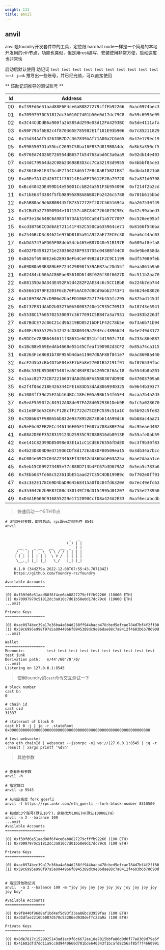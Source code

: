 ```yaml
---
weight: 111
title: anvil
---
```


## anvil

anvil是foundry开发套件中的工具，定位跟 hardhat node一样是一个简易的本地开发用的eth节点，功能也类似，但是用rust编写，安装使用非常方便，启动速度也非常快

启动后默认使用 助记词 `test test test test test test test test test test test junk` 推导出一些账号，并已经充值，可以直接使用

** 该助记词推导的测试账号 **

| Id | Address | Private Key |
| --- | --- | --- |
|00|`0xf39Fd6e51aad88F6F4ce6aB8827279cffFb92266`|`0xac0974bec39a17e36ba4a6b4d238ff944bacb478cbed5efcae784d7bf4f2ff80`|
|01|`0x70997970C51812dc3A010C7d01b50e0d17dc79C8`|`0x59c6995e998f97a5a0044966f0945389dc9e86dae88c7a8412f4603b6b78690d`|
|02|`0x3C44CdDdB6a900fa2b585dd299e03d12FA4293BC`|`0x5de4111afa1a4b94908f83103eb1f1706367c2e68ca870fc3fb9a804cdab365a`|
|03|`0x90F79bf6EB2c4f870365E785982E1f101E93b906`|`0x7c852118294e51e653712a81e05800f419141751be58f605c371e15141b007a6`|
|04|`0x15d34AAf54267DB7D7c367839AAf71A00a2C6A65`|`0x47e179ec197488593b187f80a00eb0da91f1b9d0b13f8733639f19c30a34926a`|
|05|`0x9965507D1a55bcC2695C58ba16FB37d819B0A4dc`|`0x8b3a350cf5c34c9194ca85829a2df0ec3153be0318b5e2d3348e872092edffba`|
|06|`0x976EA74026E726554dB657fA54763abd0C3a0aa9`|`0x92db14e403b83dfe3df233f83dfa3a0d7096f21ca9b0d6d6b8d88b2b4ec1564e`|
|07|`0x14dC79964da2C08b23698B3D3cc7Ca32193d9955`|`0x4bbbf85ce3377467afe5d46f804f221813b2bb87f24d81f60f1fcdbf7cbf4356`|
|08|`0x23618e81E3f5cdF7f54C3d65f7FBc0aBf5B21E8f`|`0xdbda1821b80551c9d65939329250298aa3472ba22feea921c0cf5d620ea67b97`|
|09|`0xa0Ee7A142d267C1f36714E4a8F75612F20a79720`|`0x2a871d0798f97d79848a013d4936a73bf4cc922c825d33c1cf7073dff6d409c6`|
|10|`0xBcd4042DE499D14e55001CcbB24a551F3b954096`|`0xf214f2b2cd398c806f84e317254e0f0b801d0643303237d97a22a48e01628897`|
|11|`0x71bE63f3384f5fb98995898A86B02Fb2426c5788`|`0x701b615bbdfb9de65240bc28bd21bbc0d996645a3dd57e7b12bc2bdf6f192c82`|
|12|`0xFABB0ac9d68B0B445fB7357272Ff202C5651694a`|`0xa267530f49f8280200edf313ee7af6b827f2a8bce2897751d06a843f644967b1`|
|13|`0x1CBd3b2770909D4e10f157cABC84C7264073C9Ec`|`0x47c99abed3324a2707c28affff1267e45918ec8c3f20b8aa892e8b065d2942dd`|
|14|`0xdF3e18d64BC6A983f673Ab319CCaE4f1a57C7097`|`0xc526ee95bf44d8fc405a158bb884d9d1238d99f0612e9f33d006bb0789009aaa`|
|15|`0xcd3B766CCDd6AE721141F452C550Ca635964ce71`|`0x8166f546bab6da521a8369cab06c5d2b9e46670292d85c875ee9ec20e84ffb61`|
|16|`0x2546BcD3c84621e976D8185a91A922aE77ECEc30`|`0xea6c44ac03bff858b476bba40716402b03e41b8e97e276d1baec7c37d42484a0`|
|17|`0xbDA5747bFD65F08deb54cb465eB87D40e51B197E`|`0x689af8efa8c651a91ad287602527f3af2fe9f6501a7ac4b061667b5a93e037fd`|
|18|`0xdD2FD4581271e230360230F9337D5c0430Bf44C0`|`0xde9be858da4a475276426320d5e9262ecfc3ba460bfac56360bfa6c4c28b4ee0`|
|19|`0x8626f6940E2eb28930eFb4CeF49B2d1F2C9C1199`|`0xdf57089febbacf7ba0bc227dafbffa9fc08a93fdc68e1e42411a14efcf23656e`|
|20|`0x09DB0a93B389bEF724429898f539AEB7ac2Dd55f`|`0xeaa861a9a01391ed3d587d8a5a84ca56ee277629a8b02c22093a419bf240e65d`|
|21|`0x02484cb50AAC86Eae85610D6f4Bf026f30f6627D`|`0xc511b2aa70776d4ff1d376e8537903dae36896132c90b91d52c1dfbae267cd8b`|
|22|`0x08135Da0A343E492FA2d4282F2AE34c6c5CC1BbE`|`0x224b7eb7449992aac96d631d9677f7bf5888245eef6d6eeda31e62d2f29a83e4`|
|23|`0x5E661B79FE2D3F6cE70F5AAC07d8Cd9abb2743F1`|`0x4624e0802698b9769f5bdb260a3777fbd4941ad2901f5966b854f953497eec1b`|
|24|`0x61097BA76cD906d2ba4FD106E757f7Eb455fc295`|`0x375ad145df13ed97f8ca8e27bb21ebf2a3819e9e0a06509a812db377e533def7`|
|25|`0xDf37F81dAAD2b0327A0A50003740e1C935C70913`|`0x18743e59419b01d1d846d97ea070b5a3368a3e7f6f0242cf497e1baac6972427`|
|26|`0x553BC17A05702530097c3677091C5BB47a3a7931`|`0xe383b226df7c8282489889170b0f68f66af6459261f4833a781acd0804fafe7a`|
|27|`0x87BdCE72c06C21cd96219BD8521bDF1F42C78b5e`|`0xf3a6b71b94f5cd909fb2dbb287da47badaa6d8bcdc45d595e2884835d8749001`|
|28|`0x40Fc963A729c542424cD800349a7E4Ecc4896624`|`0x4e249d317253b9641e477aba8dd5d8f1f7cf5250a5acadd1229693e262720a19`|
|29|`0x9DCCe783B6464611f38631e6C851bf441907c710`|`0x233c86e887ac435d7f7dc64979d7758d69320906a0d340d2b6518b0fd20aa998`|
|30|`0x1BcB8e569EedAb4668e55145Cfeaf190902d3CF2`|`0x85a74ca11529e215137ccffd9c95b2c72c5fb0295c973eb21032e823329b3d2d`|
|31|`0x8263Fce86B1b78F95Ab4dae11907d8AF88f841e7`|`0xac8698a440d33b866b6ffe8775621ce1a4e6ebd04ab7980deb97b3d997fc64fb`|
|32|`0xcF2d5b3cBb4D7bF04e3F7bFa8e27081B52191f91`|`0xf076539fbce50f0513c488f32bf81524d30ca7a29f400d68378cc5b1b17bc8f2`|
|33|`0x86c53Eb85D0B7548fea5C4B4F82b4205C8f6Ac18`|`0x5544b8b2010dbdbef382d254802d856629156aba578f453a76af01b81a80104e`|
|34|`0x1aac82773CB722166D7dA0d5b0FA35B0307dD99D`|`0x47003709a0a9a4431899d4e014c1fd01c5aad19e873172538a02370a119bae11`|
|35|`0x2f4f06d218E426344CFE1A83D53dAd806994D325`|`0x9644b39377553a920edc79a275f45fa5399cbcf030972f771d0bca8097f9aad3`|
|36|`0x1003ff39d25F2Ab16dBCc18EcE05a9B6154f65F4`|`0xcaa7b4a2d30d1d565716199f068f69ba5df586cf32ce396744858924fdf827f0`|
|37|`0x9eAF5590f2c84912A08de97FA28d0529361Deb9E`|`0xfc5a028670e1b6381ea876dd444d3faaee96cffae6db8d93ca6141130259247c`|
|38|`0x11e8F3eA3C6FcF12EcfF2722d75CEFC539c51a1C`|`0x5b92c5fe82d4fabee0bc6d95b4b8a3f9680a0ed7801f631035528f32c9eb2ad5`|
|39|`0x7D86687F980A56b832e9378952B738b614A99dc6`|`0xb68ac4aa2137dd31fd0732436d8e59e959bb62b4db2e6107b15f594caf0f405f`|
|40|`0x9eF6c02FB2ECc446146E05F1fF687a788a8BF76d`|`0xc95eaed402c8bd203ba04d81b35509f17d0719e3f71f40061a2ec2889bc4caa7`|
|41|`0x08A2DE6F3528319123b25935C92888B16db8913E`|`0x55afe0ab59c1f7bbd00d5531ddb834c3c0d289a4ff8f318e498cb3f004db0b53`|
|42|`0xe141C82D99D85098e03E1a1cC1CdE676556fDdE0`|`0xc3f9b30f83d660231203f8395762fa4257fa7db32039f739630f87b8836552cc`|
|43|`0x4b23D303D9e3719D6CDf8d172Ea030F80509ea15`|`0x3db34a7bcc6424e7eadb8e290ce6b3e1423c6e3ef482dd890a812cd3c12bbede`|
|44|`0xC004e69C5C04A223463Ff32042dd36DabF63A25a`|`0xae2daaa1ce8a70e510243a77187d2bc8da63f0186074e4a4e3a7bfae7fa0d639`|
|45|`0x5eb15C0992734B5e77c888D713b4FC67b3D679A2`|`0x5ea5c783b615eb12be1afd2bdd9d96fae56dda0efe894da77286501fd56bac64`|
|46|`0x7Ebb637fd68c523613bE51aad27C35C4DB199B9c`|`0xf702e0ff916a5a76aaf953de7583d128c013e7f13ecee5d701b49917361c5e90`|
|47|`0x3c3E2E178C69D4baD964568415a0f0c84fd6320A`|`0x7ec49efc632757533404c2139a55b4d60d565105ca930a58709a1c52d86cf5d3`|
|48|`0x35304262b9E87C00c430149f28dD154995d01207`|`0x755e273950f5ae64f02096ae99fe7d4f478a28afd39ef2422068ee7304c636c0`|
|49|`0xD4A1E660C916855229e1712090CcfD8a424A2E33`|`0xaf6ecabcdbbfb2aefa8248b19d811234cd95caa51b8e59b6ffd3d4bbc2a6be4c`|

> 快速启动一个ETH节点
```shell
# 无需任何参数，即可启动，rpc跟ws均监听在 8545
anvil


                             _   _
                            (_) | |
      __ _   _ __   __   __  _  | |
     / _` | | '_ \  \ \ / / | | | |
    | (_| | | | | |  \ V /  | | | |
     \__,_| |_| |_|   \_/   |_| |_|

    0.1.0 (34d279a 2022-12-08T07:55:43.707134Z)
    https://github.com/foundry-rs/foundry

Available Accounts
==================

(0) 0xf39fd6e51aad88f6f4ce6ab8827279cfffb92266 (10000 ETH)
(1) 0x70997970c51812dc3a010c7d01b50e0d17dc79c8 (10000 ETH)
...omit

Private Keys
==================

(0) 0xac0974bec39a17e36ba4a6b4d238ff944bacb478cbed5efcae784d7bf4f2ff80
(1) 0x59c6995e998f97a5a0044966f0945389dc9e86dae88c7a8412f4603b6b78690d
...omit

Wallet
==================
Mnemonic:          test test test test test test test test test test test junk
Derivation path:   m/44'/60'/0'/0/
...omit
Listening on 127.0.0.1:8545
```

> 使用foundry的`cast`命令交互测试一下

```shell
# block number
cast bn
0

# chain id
cast cid
31337

# stateroot of block 0
cast bl 0 -j | jq -r .stateRoot
0x0000000000000000000000000000000000000000000000000000000000000000

# test websocket
echo eth_chainId | websocat --jsonrpc -n1 ws://127.0.0.1:8545 | jq -r .result | xargs printf '%d\n'

```

> 其他参数

```shell

# 查看所有参数
anvil -h

# 指定端口
anvil -p 9545

# 从指定高度 fork goerli
anvil -f https://rpc.ankr.com/eth_goerli --fork-block-number 8310500

# 初始化3个账号(默认10个)，余额改为100ETH(默认10000ETH)
anvil -a 2 --balance 100
...omit
Available Accounts
==================

(0) 0xf39fd6e51aad88f6f4ce6ab8827279cfffb92266 (100 ETH)
(1) 0x70997970c51812dc3a010c7d01b50e0d17dc79c8 (100 ETH)

Private Keys
==================

(0) 0xac0974bec39a17e36ba4a6b4d238ff944bacb478cbed5efcae784d7bf4f2ff80
(1) 0x59c6995e998f97a5a0044966f0945389dc9e86dae88c7a8412f4603b6b78690d


# 指定其他助记词
anvil  -a 2 --balance 100 -m "joy joy joy joy joy joy joy joy joy joy joy boy"

Available Accounts
==================

(0) 0x9f8440f96d8af1bd4ef5d93f33ea86bc83959faa (100 ETH)
(1) 0xd3dfae2216b5087d570c53286ed938deffc23a9a (100 ETH)

Private Keys
==================

(0) 0x8de7817c1529925143ad1ac9f6c6672ae18e7815bbfa86d0d0f77a8309d79e6f
(1) 0x41682dfd7dd11a9cc0d9440660d701bde640343f1bcafd8256af85f7f4660991

```
